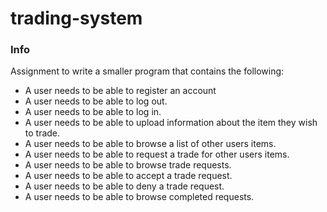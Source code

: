 # trading-system

### Info
Assignment to write a smaller program that contains the following:
- A user needs to be able to register an account
- A user needs to be able to log out.
- A user needs to be able to log in.
- A user needs to be able to upload information about the item they wish to trade.
- A user needs to be able to browse a list of other users items.
- A user needs to be able to request a trade for other users items.
- A user needs to be able to browse trade requests.
- A user needs to be able to accept a trade request.
- A user needs to be able to deny a trade request.
- A user needs to be able to browse completed requests.